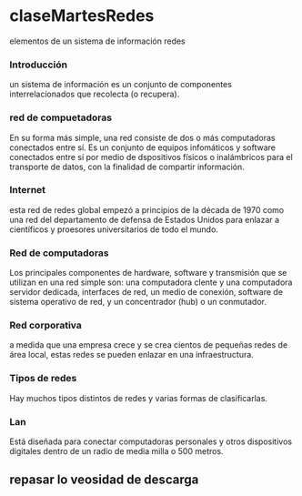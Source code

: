 # claseMartesRedes
elementos de un sistema de información redes

 ### Introducción
un sistema de información es un conjunto de componentes interrelacionados que recolecta (o recupera).

 ### red de compuetadoras 
En su forma más simple, una red consiste de dos o más computadoras conectados entre sí. Es un conjunto de equipos infomáticos y software conectados entre sí por medio de dspositivos físicos o inalámbricos para el transporte de datos, con la finalidad de compartir información.

 ### Internet
esta red de redes global empezó a principios de la década de 1970 como una red del departamento de defensa de Estados Unidos para enlazar a científicos y proesores universitarios de todo el mundo.

 ### Red de computadoras
 Los principales componentes de hardware, software y transmisión que se utilizan en una red simple son: una computadora clente y una computadora servidor dedicada, interfaces de red, un medio de conexión, software de sistema operativo de red, y un concentrador (hub) o un conmutador. 

 ### Red corporativa 
 a medida que una empresa crece y se crea cientos de pequeñas redes de área local, estas redes se pueden enlazar en una infraestructura. 

 ### Tipos de redes 
 Hay muchos tipos distintos de redes y varias formas de clasificarlas.

 ### Lan 
 Está diseñada para conectar computadoras personales y otros dispositivos digitales dentro de un radio de media milla o 500 metros. 

 ## repasar lo veosidad de descarga 

